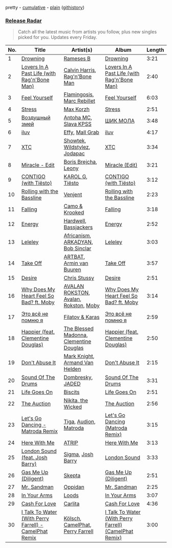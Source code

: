 pretty - [cumulative](/playlists/cumulative/Release%20Radar.md) - [plain](/playlists/plain/37i9dQZEVXbsudmxBFKW7G) ([githistory](https://github.githistory.xyz/vitokorn/spotify-playlist-archive/blob/master/playlists/plain/37i9dQZEVXbsudmxBFKW7G))

### [Release Radar](https://open.spotify.com/playlist/37i9dQZEVXbsudmxBFKW7G)

> Catch all the latest music from artists you follow, plus new singles picked for you. Updates every Friday.

| No. | Title | Artist(s) | Album | Length |
|---|---|---|---|---|
| 1 | [Drowning](https://open.spotify.com/track/0ps6rATgOetNkA6dEaSejF) | [Rameses B](https://open.spotify.com/artist/06EfEcjc0vdvI6VNL0soIO) | [Drowning](https://open.spotify.com/album/5rwaqDJvMJRExrNoZXnTzI) | 3:21 |
| 2 | [Lovers In A Past Life (with Rag'n'Bone Man)](https://open.spotify.com/track/6v4ABPB255HDSWyIj3S9Wn) | [Calvin Harris](https://open.spotify.com/artist/7CajNmpbOovFoOoasH2HaY), [Rag'n'Bone Man](https://open.spotify.com/artist/4f9iBmdUOhQWeP7dcAn1pf) | [Lovers In A Past Life (with Rag'n'Bone Man)](https://open.spotify.com/album/3VI38DDpgfFMVPrUi69V5B) | 2:40 |
| 3 | [Feel Yourself](https://open.spotify.com/track/5WGNKRx4dYMXHvwGPrrci7) | [Flamingosis](https://open.spotify.com/artist/75cW8FFekyCjj0mfZM1Gfb), [Marc Rebillet](https://open.spotify.com/artist/72udTJKu1pGovvS9aCYGMI) | [Feel Yourself](https://open.spotify.com/album/286uUL0vH8fFrbRs6DuP9A) | 6:03 |
| 4 | [Stress](https://open.spotify.com/track/3Dt7z7R0wCfSYqU5oqSpN2) | [Max Korzh](https://open.spotify.com/artist/5meD8C7oGK5yUEY2T7ZZ7W) | [Stress](https://open.spotify.com/album/1FPkfqQDmrt2zpL87AIfcJ) | 2:51 |
| 5 | [Воздушный змей](https://open.spotify.com/track/2ZCmQj1HZ5mtkQceQvJ7l2) | [Antoha MC](https://open.spotify.com/artist/6OqmKFaRcw0f23m5PQ9CrL), [Slava KPSS](https://open.spotify.com/artist/7fMhppMTr3ElTOEJqSbkEq) | [ШИК МОЛА](https://open.spotify.com/album/7lK4kMf3kwbwlOU3bjVI8j) | 3:48 |
| 6 | [iluv](https://open.spotify.com/track/4u0N8a9adNalT4XdihjeSr) | [Effy](https://open.spotify.com/artist/19SX00qkAvpVQroAka9GI0), [Mall Grab](https://open.spotify.com/artist/7yF6JnFPDzgml2Ytkyl5D7) | [iluv](https://open.spotify.com/album/2TvY3bIQKy2yz3Rj4575Jv) | 4:17 |
| 7 | [XTC](https://open.spotify.com/track/2BYF7eFyPtAovBKsGcDDwn) | [Showtek](https://open.spotify.com/artist/3gk0OYeLFWYupGFRHqLSR7), [Wildstylez](https://open.spotify.com/artist/0wr85NuJuAYZsRzP1lJgiV), [Jodapac](https://open.spotify.com/artist/1bA1Ys4ZfPhPfZ5gik0S5C) | [XTC](https://open.spotify.com/album/7F9Cixkjjg0nsLYKi5oZc2) | 3:34 |
| 8 | [Miracle - Edit](https://open.spotify.com/track/5ZsK8da1RudtW0zp1YUxTm) | [Boris Brejcha](https://open.spotify.com/artist/6caPJFLv1wesmM7gwK1ACy), [Leony](https://open.spotify.com/artist/2NpPlwwDVYR5dIj0F31EcC) | [Miracle (Edit)](https://open.spotify.com/album/6AKl3wkK0W4h1XYWJb3Ik7) | 3:21 |
| 9 | [CONTIGO (with Tiësto)](https://open.spotify.com/track/4UkUxO2WlKLc0Q1iEutGGh) | [KAROL G](https://open.spotify.com/artist/790FomKkXshlbRYZFtlgla), [Tiësto](https://open.spotify.com/artist/2o5jDhtHVPhrJdv3cEQ99Z) | [CONTIGO (with Tiësto)](https://open.spotify.com/album/2mKcYIgv7ItYDQXke3uprl) | 3:12 |
| 10 | [Rolling with the Bassline](https://open.spotify.com/track/0fCmGdCq4GssI0uO4MimDC) | [Venjent](https://open.spotify.com/artist/7xu08SujAqLp7BGinS96vd) | [Rolling with the Bassline](https://open.spotify.com/album/5lB7JgLHGhAXURd1snjtYK) | 2:23 |
| 11 | [Falling](https://open.spotify.com/track/0ySW1vdmqRwA95VvQOc0GC) | [Camo & Krooked](https://open.spotify.com/artist/2N8IPNZTiNo3nj4mreOlHU) | [Falling](https://open.spotify.com/album/4wLNOgkbDWPAIoRmJ8PUhS) | 3:18 |
| 12 | [Energy](https://open.spotify.com/track/6CebMvPnu1c7CPCAaSXFuY) | [Hardwell](https://open.spotify.com/artist/6BrvowZBreEkXzJQMpL174), [Bassjackers](https://open.spotify.com/artist/6xQvQwZQQuq9R3TdPNbcR8) | [Energy](https://open.spotify.com/album/59T65v0ZNe7z8dDd5kR2Kq) | 2:52 |
| 13 | [Leleley](https://open.spotify.com/track/2s6yMhP44eP9zDl2CoEtLx) | [Africanism](https://open.spotify.com/artist/3E9XtGFNNweLtiR8y5aZO5), [ARKADYAN](https://open.spotify.com/artist/2ELBfW9Bn2xBAIvWeXeCgI), [Bob Sinclar](https://open.spotify.com/artist/5YFS41yoX0YuFY39fq21oN) | [Leleley](https://open.spotify.com/album/6X0CXHyreRsC7QxDSJJJpx) | 3:03 |
| 14 | [Take Off](https://open.spotify.com/track/1Qew5n9FSPxpiqu0Og4R3J) | [ARTBAT](https://open.spotify.com/artist/3BkRu2TGd2I1uBxZKddfg1), [Armin van Buuren](https://open.spotify.com/artist/0SfsnGyD8FpIN4U4WCkBZ5) | [Take Off](https://open.spotify.com/album/350F8g1oIRWzdUs8gMfmsc) | 3:57 |
| 15 | [Desire](https://open.spotify.com/track/4CkvJVwIkrV19o6O55p8Ku) | [Chris Stussy](https://open.spotify.com/artist/3BxjasMelf9pKaE4f7Y0So) | [Desire](https://open.spotify.com/album/0pCLaw5HAkjxcxq4ebcdrY) | 2:51 |
| 16 | [Why Does My Heart Feel So Bad? ft. Moby](https://open.spotify.com/track/32To9xdbuIG2QWqpRlcBHZ) | [AVALAN ROKSTON](https://open.spotify.com/artist/3WqiBOiSB2FlD25EX9893G), [Avalan](https://open.spotify.com/artist/13v2M5UZ3bbOCGmuvo7uFw), [Rokston](https://open.spotify.com/artist/5XWSzLJ3W6zr7Hf1XhNvPP), [Moby](https://open.spotify.com/artist/3OsRAKCvk37zwYcnzRf5XF) | [Why Does My Heart Feel So Bad? ft. Moby](https://open.spotify.com/album/5OEFp39MoJbidxnJP0kWwJ) | 3:14 |
| 17 | [Это всё не помню я](https://open.spotify.com/track/2EoeBMc3Dxpd3cUzrulCCc) | [Filatov & Karas](https://open.spotify.com/artist/5NW2uPFatEKjZQ5gpWD8HO) | [Это всё не помню я](https://open.spotify.com/album/0TC0WIfETjNseCUgY9Rz1U) | 2:59 |
| 18 | [Happier (feat. Clementine Douglas)](https://open.spotify.com/track/1TcF5F10EN17vraisG1gQv) | [The Blessed Madonna](https://open.spotify.com/artist/4TvhRzxIL1le2PWCeUqxQw), [Clementine Douglas](https://open.spotify.com/artist/4DWuml4Jf6K81b5rAPwMb6) | [Happier (feat. Clementine Douglas)](https://open.spotify.com/album/5Tuzxg7Wwhx4ydYsxFsd7o) | 2:50 |
| 19 | [Don't Abuse It](https://open.spotify.com/track/5E9ulwLRaDx2tO9liULCuE) | [Mark Knight](https://open.spotify.com/artist/3h11MHQeCrcsUgRRijI1zL), [Armand Van Helden](https://open.spotify.com/artist/3cQA9WH8liZfeja1DxcDYE) | [Don't Abuse It](https://open.spotify.com/album/3z8N7BrygP8gQIrirqvE6v) | 2:15 |
| 20 | [Sound Of The Drums](https://open.spotify.com/track/4s538QEQhTSOJGnasd1FAZ) | [Dombresky](https://open.spotify.com/artist/2GVtgxcx7jg5xVCZsIHSGN), [JADED](https://open.spotify.com/artist/6tCJN1fQNdFCEaOa8Da9Wf) | [Sound Of The Drums](https://open.spotify.com/album/0m6A8RrKlJ5bTTz3XyV4v7) | 3:31 |
| 21 | [Life Goes On](https://open.spotify.com/track/5BC4a9zX4qOAuIM7HUgVrG) | [Biscits](https://open.spotify.com/artist/052B9SONfhoScw7dgYWw5o) | [Life Goes On](https://open.spotify.com/album/3T6dLIs7QJWYflHcVLAB1A) | 2:51 |
| 22 | [The Auction](https://open.spotify.com/track/0fyatRJCPPj2V6maXthHIu) | [Nikita, the Wicked](https://open.spotify.com/artist/0Kc65Qv0ju9H2cMNnP3Tqd) | [The Auction](https://open.spotify.com/album/4s1Ra8QnO5KdmEhkPUTYlt) | 2:56 |
| 23 | [Let's Go Dancing - Matroda Remix](https://open.spotify.com/track/4bhe0PVXsnv9Zvo9DKD27N) | [Tiga](https://open.spotify.com/artist/5l9wiTZVfqQTfMDOt0HtwC), [Audion](https://open.spotify.com/artist/1ygSVTF0A998n2Z3nmLei8), [Matroda](https://open.spotify.com/artist/45lcbTsX07JWzmTIjcdyBz) | [Let's Go Dancing (Matroda Remix)](https://open.spotify.com/album/4bNMns2prUJi3cJwEF7dKc) | 3:15 |
| 24 | [Here With Me](https://open.spotify.com/track/0XVGaKdfstcpMvqe15Yozv) | [ATRIP](https://open.spotify.com/artist/4fu0Er7pG6kZZa7Awf3NMI) | [Here With Me](https://open.spotify.com/album/3sQfEqsPOKPAnW9hUIILSC) | 3:13 |
| 25 | [London Sound (feat. Josh Barry)](https://open.spotify.com/track/70W0numFSptprov0XrBY37) | [Sigma](https://open.spotify.com/artist/01pKrlgPJhm5dB4lneYAqS), [Josh Barry](https://open.spotify.com/artist/6oruQTIjrgFYzOSKhp7Kt6) | [London Sound](https://open.spotify.com/album/5jguHiPnYKnCubpuOZskLY) | 3:33 |
| 26 | [Gas Me Up (Diligent)](https://open.spotify.com/track/18cocM7GNYj2Scj1ePOJYc) | [Skepta](https://open.spotify.com/artist/2p1fiYHYiXz9qi0JJyxBzN) | [Gas Me Up (Diligent)](https://open.spotify.com/album/1cqM7r4c9z3iVOa1EosiRn) | 2:51 |
| 27 | [Mr. Sandman](https://open.spotify.com/track/1Y2eoRAhwsjCKcdNnrZOzV) | [Oppidan](https://open.spotify.com/artist/338p7qzZTDJSHJzSjIZMFK) | [Mr. Sandman](https://open.spotify.com/album/5DGMidRNgao4B4iJNW6gAb) | 2:25 |
| 28 | [In Your Arms](https://open.spotify.com/track/7idNBNmPSw90zyxubtnKdQ) | [Loods](https://open.spotify.com/artist/1uF7AFfGahplhiaHEy9NNl) | [In Your Arms](https://open.spotify.com/album/3IVaKDPsMSeZ0DfRjftt0b) | 3:07 |
| 29 | [Cash For Love](https://open.spotify.com/track/1QCjgRff7EzAtIUlOpWSJV) | [Carlita](https://open.spotify.com/artist/1GVbOnrND8b3eh2JZ4opw8) | [Cash For Love](https://open.spotify.com/album/5kEP8s3hsep25m0yEJpfFo) | 4:36 |
| 30 | [I Talk To Water (With Perry Farrell) - CamelPhat Remix](https://open.spotify.com/track/0VMY3ugy98OkCzk8U3q2C7) | [Kölsch](https://open.spotify.com/artist/2D9Oe8R9UhbMvFAsMJpXj0), [CamelPhat](https://open.spotify.com/artist/240wlM8vDrf6S4zCyzGj2W), [Perry Farrell](https://open.spotify.com/artist/2DS5RPK5A2GQTucYlgsQdE) | [I Talk To Water (With Perry Farrell) (CamelPhat Remix)](https://open.spotify.com/album/6tIe9eiRP3pUXY2f2DMMpe) | 3:00 |